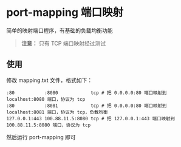 # port-mapping 端口映射

简单的映射端口程序，有基础的负载均衡功能

> **注意：** 只有 TCP 端口映射经过测试

## 使用

修改 mapping.txt 文件，格式如下：

```
:80           :8080            tcp # 把 0.0.0.0:80 端口映射到 localhost:8080 端口，协议为 tcp
:80           :8081            tcp # 把 0.0.0.0:80 端口映射到 localhost:8081 端口，协议为 tcp，负载均衡
127.0.0.1:443 100.88.11.5:8080 tcp # 把 127.0.0.1:443 端口映射到 100.88.11.5:8080 端口，协议为 tcp
```

然后运行 port-mapping 即可
